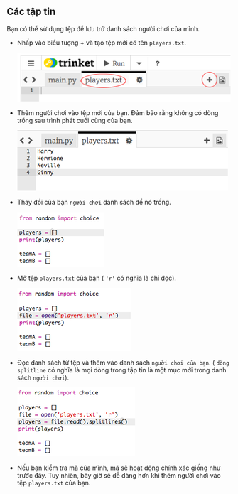 ## Các tập tin

Bạn có thể sử dụng tệp để lưu trữ danh sách người chơi của mình.

+ Nhấp vào biểu tượng + và tạo tệp mới có tên `players.txt`.
    
    ![ảnh chụp màn hình](images/team-file-create.png)

+ Thêm người chơi vào tệp mới của bạn. Đảm bảo rằng không có dòng trống sau trình phát cuối cùng của bạn.
    
    ![ảnh chụp màn hình](images/team-file-add.png)

+ Thay đổi của bạn `người chơi` danh sách để nó trống.
    
    ![ảnh chụp màn hình](images/team-players-empty.png)

+ Mở tệp `players.txt` của bạn ( `'r'` có nghĩa là chỉ đọc).
    
    ![ảnh chụp màn hình](images/team-file-open.png)

+ Đọc danh sách từ tệp và thêm vào danh sách `người chơi của bạn`. ( `dòng splitline` có nghĩa là mọi dòng trong tập tin là một mục mới trong danh sách `người chơi`).
    
    ![ảnh chụp màn hình](images/team-file-load.png)

+ Nếu bạn kiểm tra mã của mình, mã sẽ hoạt động chính xác giống như trước đây. Tuy nhiên, bây giờ sẽ dễ dàng hơn khi thêm người chơi vào tệp `players.txt` của bạn.